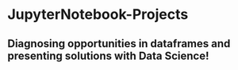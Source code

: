 # JupyterNotebook-Projects
## Diagnosing opportunities in dataframes and presenting solutions with Data Science!
